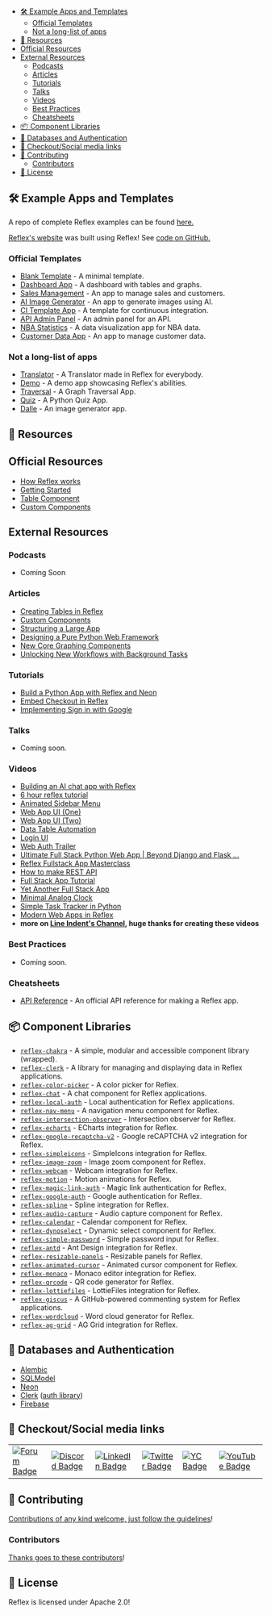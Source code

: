 <!--lint disable awesome-heading-->
<!--lint disable double-link>
<div align="center">
    <img src="https://raw.githubusercontent.com/reflex-dev/awesome-reflex/main/images/dark_logo.svg#gh-light-mode-only" alt="Reflex Logo" width="300px">
    <img src="https://raw.githubusercontent.com/reflex-dev/awesome-reflex/main/images/light_logo.svg#gh-dark-mode-only" alt="Reflex Logo" width="300px">

[![PyPI version](https://badge.fury.io/py/reflex.svg)](https://badge.fury.io/py/reflex)
![versions](https://img.shields.io/pypi/pyversions/reflex.svg)
[![Documentation](https://img.shields.io/badge/Documentation%20-Introduction%20-%20%23007ec6)](https://reflex.dev/docs/getting-started/introduction)
[![Discord](https://img.shields.io/discord/1029853095527727165?color=%237289da&label=Discord)](https://discord.gg/T5WSbC2YtQ)
</div>

Reflex is an open-source framework for building full-stack web applications entirely in pure Python.
It allows developers to create both the frontend and backend of their web apps using just one language - Python.

With Reflex, you can build anything from small data science projects to large, multi-page websites without having to write any HTML, CSS, or JavaScript.

## 📚 Contents
<!--lint disable awesome-toc-->
- [🛠️ Example Apps and Templates](#️-example-apps-and-templates)
  - [Official Templates](#official-templates)
  - [Not a long-list of apps](#not-a-long-list-of-apps)
- [📖 Resources](#-resources)
- [Official Resources](#official-resources)
- [External Resources](#external-resources)
  - [Podcasts](#podcasts)
  - [Articles](#articles)
  - [Tutorials](#tutorials)
  - [Talks](#talks)
  - [Videos](#videos)
  - [Best Practices](#best-practices)
  - [Cheatsheets](#cheatsheets)
- [📦 Component Libraries](#-component-libraries)
- [🔐 Databases and Authentication](#-databases-and-authentication)
- [🔗 Checkout/Social media links](#-checkoutsocial-media-links)
- [🤝 Contributing](#-contributing)
  - [Contributors](#contributors)
- [📜 License](#-license)

## 🛠️ Example Apps and Templates

A repo of complete Reflex examples can be found [here.](https://github.com/reflex-dev/reflex-examples)

[Reflex's website](https://reflex.dev) was built using Reflex! See [code on GitHub.](https://github.com/reflex-dev/reflex-web)

### Official Templates

- [Blank Template](https://blank-template.reflex.run) - A minimal template.
- [Dashboard App](https://dashboard-new.reflex.run/) - A dashboard with tables and graphs.
- [Sales Management](https://sales-new.reflex.run/) - An app to manage sales and customers.
- [AI Image Generator](https://ai-image-gen.reflex.run/) - An app to generate images using AI.
- [CI Template App](https://cijob.reflex.run/) - A template for continuous integration.
- [API Admin Panel](https://api-admin-panel.reflex.run/) - An admin panel for an API.
- [NBA Statistics](https://nba-new.reflex.run/) - A data visualization app for NBA data.
- [Customer Data App](https://customer-data-app.reflex.run/) - An app to manage customer data.

### Not a long-list of apps

- [Translator](https://translator.reflex.run/) - A Translator made in Reflex for everybody.
- [Demo](https://demo.reflex.run/) - A demo app showcasing Reflex's abilities.
- [Traversal](https://traversal.reflex.run/) - A Graph Traversal App.
- [Quiz](https://quiz.reflex.run/) - A Python Quiz App.
- [Dalle](https://dalle.reflex.run/) - An image generator app.

## 📖 Resources

## Official Resources

- [How Reflex works](https://reflex.dev/docs/getting-started/how-reflex-works/)
- [Getting Started](https://reflex.dev/docs/getting-started/introduction/)
- [Table Component](https://reflex.dev/blog/2024-06-28-using-table-component/)
- [Custom Components](https://reflex.dev/blog/2024-04-16-custom-components/)

## External Resources

### Podcasts

- Coming Soon

### Articles

- [Creating Tables in Reflex](https://reflex.dev/blog/2024-06-28-using-table-component/)
- [Custom Components](https://reflex.dev/blog/2024-04-16-custom-components/)
- [Structuring a Large App](https://reflex.dev/blog/2024-03-27-structuring-a-large-app/)
- [Designing a Pure Python Web Framework](https://reflex.dev/blog/2024-03-21-reflex-architecture/)
- [New Core Graphing Components](https://reflex.dev/blog/2023-10-11-graphing-update/)
- [Unlocking New Workflows with Background Tasks](https://reflex.dev/blog/2023-09-28-unlocking-new-workflows-with-background-tasks/)

### Tutorials

- [Build a Python App with Reflex and Neon](https://neon.tech/docs/guides/reflex)
- [Embed Checkout in Reflex](https://github.com/joyhchen/reflex-embedded-checkout)
- [Implementing Sign in with Google](https://reflex.dev/blog/2023-10-25-implementing-sign-in-with-google/)

### Talks

- Coming soon.

### Videos

- [Building an AI chat app with Reflex](https://www.youtube.com/watch?v=ITOZkzjtjUA)
- [6 hour reflex tutorial](https://www.youtube.com/watch?v=ITOZkzjtjUA)
- [Animated Sidebar Menu](https://youtu.be/jQMsWL0g0jc?list=PLDHA4931gtc7wHBDGQOYlmcpZm7qyici7)
- [Web App UI (One)](https://youtu.be/uBx2T7ltQK0?list=PLDHA4931gtc7wHBDGQOYlmcpZm7qyici7)
- [Web App UI (Two)](https://youtu.be/uBx2T7ltQK0?list=PLDHA4931gtc7wHBDGQOYlmcpZm7qyici7)
- [Data Table Automation](https://youtu.be/j8ZX6bRynZ8?list=PLDHA4931gtc7wHBDGQOYlmcpZm7qyici7)
- [Login UI](https://youtu.be/FnEXy6we_5k?list=PLDHA4931gtc7wHBDGQOYlmcpZm7qyici7)
- [Web Auth Trailer](https://youtu.be/P5rBlAzoxP0?list=PLDHA4931gtc7wHBDGQOYlmcpZm7qyici7)
- [Ultimate Full Stack Python Web App | Beyond Django and Flask ...](https://youtu.be/Gk6f3COcmYs?list=PLDHA4931gtc7wHBDGQOYlmcpZm7qyici7)
- [Reflex Fullstack App Masterclass](https://youtu.be/5lTBC8i4vWM?list=PLDHA4931gtc7wHBDGQOYlmcpZm7qyici7)
- [How to make REST API](https://youtu.be/xOXhir-kMuU?list=PLDHA4931gtc7wHBDGQOYlmcpZm7qyici7)
- [Full Stack App Tutorial](https://youtu.be/lcSKCc7Nuqw?list=PLDHA4931gtc7wHBDGQOYlmcpZm7qyici7)
- [Yet Another Full Stack App](https://youtu.be/3XT-AMLFLK0?list=PLDHA4931gtc7wHBDGQOYlmcpZm7qyici7)
- [Minimal Analog Clock](https://youtu.be/heFUIjrNWYA?list=PLDHA4931gtc7wHBDGQOYlmcpZm7qyici7)
- [Simple Task Tracker in Python](https://youtu.be/JyY2sZIrGb0?list=PLDHA4931gtc7wHBDGQOYlmcpZm7qyici7)
- [Modern Web Apps in Reflex](https://youtu.be/mwB_AVPKnxg?list=PLDHA4931gtc7wHBDGQOYlmcpZm7qyici7)
- **more on [Line Indent's Channel](https://www.youtube.com/playlist?list=PLDHA4931gtc7wHBDGQOYlmcpZm7qyici7), huge thanks for creating these videos**

### Best Practices

- Coming soon.

### Cheatsheets

- [API Reference](https://reflex.dev/docs/api-reference/app/) - An official API reference for making a Reflex app.

## 📦 Component Libraries

- [`reflex-chakra`](https://chakra.reflex.run/introduction/) - A simple, modular and accessible component library (wrapped).
- [`reflex-clerk`](https://pypi.org/project/reflex-clerk/) - A library for managing and displaying data in Reflex applications.
- [`reflex-color-picker`](https://pypi.org/project/reflex-color-picker/) - A color picker for Reflex.
- [`reflex-chat`](https://pypi.org/project/reflex-chat/) - A chat component for Reflex applications.
- [`reflex-local-auth`](https://pypi.org/project/reflex-local-auth/) - Local authentication for Reflex applications.
- [`reflex-nav-menu`](https://pypi.org/project/reflex-nav-menu/) - A navigation menu component for Reflex.
- [`reflex-intersection-observer`](https://pypi.org/project/reflex-intersection-observer/) - Intersection observer for Reflex.
- [`reflex-echarts`](https://pypi.org/project/reflex-echarts/) - ECharts integration for Reflex.
- [`reflex-google-recaptcha-v2`](https://pypi.org/project/reflex-google-recaptcha-v2/) - Google reCAPTCHA v2 integration for Reflex.
- [`reflex-simpleicons`](https://pypi.org/project/reflex-simpleicons/) - SimpleIcons integration for Reflex.
- [`reflex-image-zoom`](https://pypi.org/project/reflex-image-zoom/) - Image zoom component for Reflex.
- [`reflex-webcam`](https://pypi.org/project/reflex-webcam/) - Webcam integration for Reflex.
- [`reflex-motion`](https://pypi.org/project/reflex-motion/) - Motion animations for Reflex.
- [`reflex-magic-link-auth`](https://pypi.org/project/reflex-magic-link-auth/) - Magic link authentication for Reflex.
- [`reflex-google-auth`](https://pypi.org/project/reflex-google-auth/) - Google authentication for Reflex.
- [`reflex-spline`](https://pypi.org/project/reflex-spline/) - Spline integration for Reflex.
- [`reflex-audio-capture`](https://pypi.org/project/reflex-audio-capture/) - Audio capture component for Reflex.
- [`reflex-calendar`](https://pypi.org/project/reflex-calendar/) - Calendar component for Reflex.
- [`reflex-dynoselect`](https://pypi.org/project/reflex-dynoselect/) - Dynamic select component for Reflex.
- [`reflex-simple-password`](https://pypi.org/project/reflex-simple-password/) - Simple password input for Reflex.
- [`reflex-antd`](https://pypi.org/project/reflex-antd/) - Ant Design integration for Reflex.
- [`reflex-resizable-panels`](https://pypi.org/project/reflex-resizable-panels/) - Resizable panels for Reflex.
- [`reflex-animated-cursor`](https://pypi.org/project/reflex-animated-cursor/) - Animated cursor component for Reflex.
- [`reflex-monaco`](https://pypi.org/project/reflex-monaco/) - Monaco editor integration for Reflex.
- [`reflex-qrcode`](https://pypi.org/project/reflex-qrcode/) - QR code generator for Reflex.
- [`reflex-lottiefiles`](https://pypi.org/project/reflex-lottiefiles/) - LottieFiles integration for Reflex.
- [`reflex-giscus`](https://pypi.org/project/reflex-giscus/) - A GitHub-powered commenting system for Reflex applications.
- [`reflex-wordcloud`](https://pypi.org/project/reflex-wordcloud/) - Word cloud generator for Reflex.
- [`reflex-ag-grid`](https://pypi.org/project/reflex-ag-grid/) - AG Grid integration for Reflex.

## 🔐 Databases and Authentication

- [Alembic](https://alembic.sqlalchemy.org/en/latest/)
- [SQLModel](https://sqlmodel.tiangolo.com/)
- [Neon](https://neon.tech)
- [Clerk](https://clerk.com/) ([auth library](https://kroo.github.io/reflex-clerk/))
- [Firebase](https://youtu.be/JRGyvjjWb00?list=PLDHA4931gtc7wHBDGQOYlmcpZm7qyici7)

## 🔗 Checkout/Social media links

<div align="center">
    <table>
      <tr>
        <td><a href="https://forum.reflex.dev/"><img src="https://img.shields.io/badge/Forum-Blue?logo=forum" alt="Forum Badge"></a></td>
        <td><a href="https://discord.gg/T5WSbC2YtQ"><img src="https://img.shields.io/badge/Discord-7289DA?logo=discord" alt="Discord Badge"></a></td>
        <td><a href="https://www.linkedin.com/company/reflex-dev/"><img src="https://img.shields.io/badge/LinkedIn-0077B5?logo=linkedin" alt="LinkedIn Badge"></a></td>
        <td><a href="https://twitter.com/getreflex"><img src="https://img.shields.io/badge/X-1DA1F3?logo=X" alt="Twitter Badge"></a></td>
        <td><a href="https://www.ycombinator.com/companies/reflex"><img src="https://img.shields.io/badge/YC-007080?logo=ycombinator" alt="YC Badge"></a></td>
        <td><a href="https://www.youtube.com/@reflex-dev"><img src="https://img.shields.io/badge/YouTube-FF0000?logo=youtube" alt="YouTube Badge"></a></td>
      </tr>
    </table>
</div>

## 🤝 Contributing

[Contributions of any kind welcome, just follow the guidelines](contributing.md)!

### Contributors

[Thanks goes to these contributors](https://github.com/reflex-dev/awesome-reflex/graphs/contributors)!

## 📜 License

Reflex is licensed under Apache 2.0!
